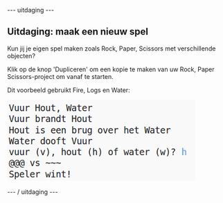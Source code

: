 \--- uitdaging \---

## Uitdaging: maak een nieuw spel

Kun jij je eigen spel maken zoals Rock, Paper, Scissors met verschillende objecten?

Klik op de knop 'Dupliceren' om een ​​kopie te maken van uw Rock, Paper Scissors-project om vanaf te starten.

Dit voorbeeld gebruikt Fire, Logs en Water:

![screenshot](images/rps-fire.png)

\--- / uitdaging \---